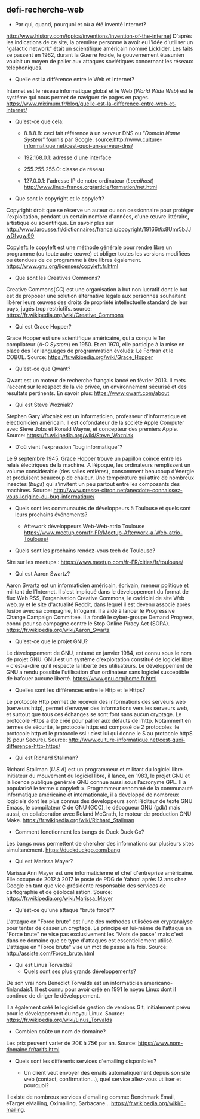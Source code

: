 ## defi-recherche-web

* Par qui, quand, pourquoi et où a été inventé Internet? 

http://www.history.com/topics/inventions/invention-of-the-internet D'après les indications de ce site, la première personne à avoir eu l'idée d'utiliser un "galactic network" était un scientifique
américain nommé Licklider. Les faits se passent en 1962, durant la Guerre Froide, le gouvernement étasunien voulait un moyen de palier aux attaques soviétiques concernant les réseaux téléphoniques.


* Quelle est la différence entre le Web et Internet?

Internet est le réseau informatique global et le Web (*World Wide Web*) est le systéme qui nous permet de naviguer de pages en pages. https://www.miximum.fr/blog/quelle-est-la-difference-entre-web-et-internet/


* Qu'est-ce que cela:

  - 8.8.8.8: ceci fait référence à un serveur DNS ou *"Domain Name System"* fournis par Google. source:http://www.culture-informatique.net/cest-quoi-un-serveur-dns/

  - 192.168.0.1: adresse d'une interface
  - 255.255.255.0: classe de réseau
  - 127.0.0.1: l'adresse IP de notre ordinateur (*Localhost*)
http://www.linux-france.org/article/formation/net.html


* Que sont le copyright et le copyleft?

 Copyright: droit que se réserve un auteur ou son cessionnaire pour protéger l'exploitation, pendant un certain nombre d'années, d'une œuvre littéraire, artistique ou scientifique.
 En savoir plus sur http://www.larousse.fr/dictionnaires/francais/copyright/19166#ix8Umr5bJJwDfygw.99

Copyleft: le copyleft est une méthode générale pour rendre libre un programme (ou toute autre œuvre) et obliger toutes les versions modifiées ou étendues de ce programme à être libres également.
https://www.gnu.org/licenses/copyleft.fr.html


* Que sont les Creatives Commons?

Creative Commons(*CC*) est une organisation à but non lucratif dont le but est de proposer une solution alternative légale aux personnes souhaitant libérer leurs œuvres des droits de propriété intellectuelle standard de leur pays, jugés trop restrictifs. source: https://fr.wikipedia.org/wiki/Creative_Commons


* Qui est Grace Hopper?

Grace Hopper est une scientifique américaine, qui a conçu le 1er compilateur (*A-O System*) en 1950.
Et en 1970, elle participe à la mise en place des 1er languages de programmation évolués: Le Fortran et le COBOL. Source: https://fr.wikipedia.org/wiki/Grace_Hopper


* Qu'est-ce que Qwant?

Qwant est un moteur de recherche français lancé en février 2013. Il mets l'accent sur le respect de la vie privée, un environnement sécurisé et des résultats pertinents. En savoir plus: https://www.qwant.com/about


* Qui est Steve Wozniak?

Stephen Gary Wozniak est un informaticien, professeur d'informatique et électronicien américain.
Il est cofondateur de la société Apple Computer avec Steve Jobs et Ronald Wayne, et concepteur des premiers Apple. Source: https://fr.wikipedia.org/wiki/Steve_Wozniak


* D'où vient l'expression "bug informatique"?

Le 9 septembre 1945, Grace Hopper trouve un papillon coincé entre les  relais électriques de la machine. A l’époque, les ordinateurs remplissent un volume considérable (des salles entières), consomment beaucoup d’énergie et produisent beaucoup de chaleur. Une température qui attire de nombreux insectes (*bugs*) qui s’invitent un peu partout entre les composants des machines. Source: http://www.presse-citron.net/anecdote-connaissez-vous-lorigine-du-bug-informatique/


* Quels sont les communautés de développeurs à Toulouse et quels sont leurs prochains événements?

  - Aftework développeurs Web-Web-atrio Toulouse https://www.meetup.com/fr-FR/Meetup-Afterwork-a-Web-atrio-Toulouse/


* Quels sont les prochains rendez-vous tech de Toulouse?

Site sur les meetups : https://www.meetup.com/fr-FR/cities/fr/toulouse/

* Qui est Aaron Swartz?

Aaron Swartz est un informaticien américain, écrivain, meneur politique et militant de l'Internet. Il s'est impliqué dans le développement du format de flux Web RSS, l'organisation Creative Commons, le cadriciel de site Web web.py et le site d'actualité Reddit, dans lequel il est devenu associé après fusion avec sa compagnie, Infogami. Il a aidé à lancer le Progressive Change Campaign Committee.
Il a fondé le cyber-groupe Demand Progress, connu pour sa campagne contre le Stop Online Piracy Act (SOPA). https://fr.wikipedia.org/wiki/Aaron_Swartz


* Qu'est-ce que le projet GNU?

Le développement de GNU, entamé en janvier 1984, est connu sous le nom de projet GNU. GNU est un système d'exploitation constitué de logiciel libre – c'est-à-dire qu'il respecte la liberté des utilisateurs. Le développement de GNU a rendu possible l'utilisation d'un ordinateur sans logiciel susceptible de bafouer aucune liberté. https://www.gnu.org/home.fr.html


* Quelles sont les différences entre le Http et le Https?

Le protocole Http permet de recevoir des informations des serveurs web (serveurs http), permet d’envoyer des informations vers les serveurs web, et surtout que tous ces échanges se sont font sans aucun cryptage. Le protocole Https a été créé pour pallier aux défauts de l’http. Notamment en termes de sécurité, le protocole https est composé de 2 protocoles :le protocole http et le protocole ssl : c’est lui qui donne le S au protocole httpS (S pour Secure). Source: http://www.culture-informatique.net/cest-quoi-difference-http-https/


* Qui est Richard Stallman?

Richard Stallman (*U.S.A*) est un programmeur et militant du logiciel libre. Initiateur du mouvement du logiciel libre, il lance, en 1983, le projet GNU et la licence publique générale GNU connue aussi sous l’acronyme GPL. Il a popularisé le terme
« copyleft ». Programmeur renommé de la communauté informatique américaine et internationale, il a développé de nombreux logiciels dont les plus connus des développeurs sont l’éditeur de texte GNU Emacs, le compilateur C de GNU (GCC), le débogueur GNU (gdb) mais aussi, en collaboration avec Roland McGrath, le moteur de production GNU Make. https://fr.wikipedia.org/wiki/Richard_Stallman


* Comment fonctionnent les bangs de Duck Duck Go?

Les bangs nous permettent de chercher des informations sur plusieurs sites simultanément. https://duckduckgo.com/bang


* Qui est Marissa Mayer?

Marissa Ann Mayer est une informaticienne et chef d'entreprise américaine. Elle occupe de 2012 à 2017 le poste de PDG de Yahoo! après 13 ans chez Google en tant que vice-présidente responsable des services de cartographie et de géolocalisation. Source: https://fr.wikipedia.org/wiki/Marissa_Mayer


* Qu'est-ce qu'une attaque "brute force"?

L'attaque en "Force brute" est l'une des méthodes utilisées en cryptanalyse pour tenter de casser un cryptage. Le principe en lui-même de l'attaque en "Force brute" ne vise pas exclusivement les "Mots de passe" mais c'est dans ce domaine que ce type d'attaques est essentiellement utilisé. L'attaque en "Force brute" vise un mot de passe à la fois. Source: http://assiste.com/Force_brute.html


* Qui est Linus Torvalds?
  - Quels sont ses plus grands développements?

 De son vrai nom Benedict Torvalds est un informaticien américano-finlandais1.
Il est connu pour avoir créé en 1991 le noyau Linux dont il continue de diriger le développement. 

Il a également créé le logiciel de gestion de versions Git, initialement prévu pour le développement du noyau Linux. Source: https://fr.wikipedia.org/wiki/Linus_Torvalds


* Combien coûte un nom de domaine?

Les prix peuvent varier de 20€ à 75€ par an. Source: https://www.nom-domaine.fr/tarifs.html


* Quels sont les différents services d'emailing disponibles?

  - Un client veut envoyer des emails automatiquement depuis son site web (contact, confirmation...), quel service allez-vous utiliser et pourquoi?

Il existe de nombreux services d'emailing comme: Benchmark Email, eTarget eMailing, Oximailing, Sarbacane... https://fr.wikipedia.org/wiki/E-mailing. 